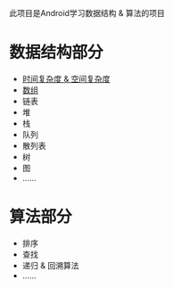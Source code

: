 此项目是Android学习数据结构 & 算法的项目

# 数据结构部分

- [时间复杂度 & 空间复杂度](https://blog.csdn.net/haha223545/article/details/93619874)
- [数组](https://github.com/Ellen2018/AndroidDataStructure/blob/master/%E6%95%B0%E7%BB%84.md)
- 链表
- 堆
- 栈
- 队列
- 散列表
- 树
- 图
- ......

# 算法部分

- 排序
- 查找
- 递归 & 回溯算法
- ......